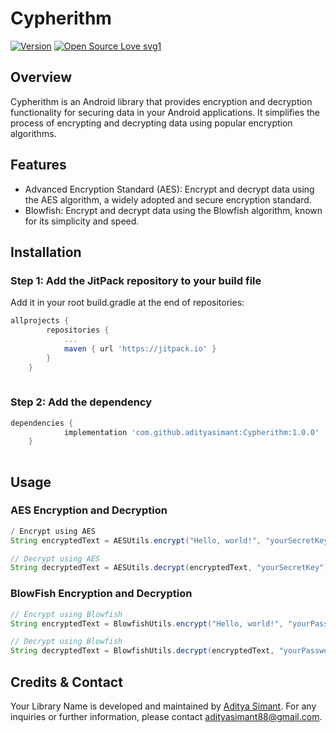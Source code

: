 # Cypherithm
[![Version](https://img.shields.io/badge/version-1.0.0-green.svg)](https://shields.io/)
[![Open Source Love svg1](https://badges.frapsoft.com/os/v1/open-source.svg?v=103)](https://github.com/ellerbrock/open-source-badges/)
## Overview
Cypherithm is an Android library that provides encryption and decryption functionality for securing data in your Android applications. It simplifies the process of encrypting and decrypting data using popular encryption algorithms.

## Features
- Advanced Encryption Standard (AES): Encrypt and decrypt data using the AES algorithm, a widely adopted and secure encryption standard.
- Blowfish: Encrypt and decrypt data using the Blowfish algorithm, known for its simplicity and speed.

## Installation
### Step 1: Add the JitPack repository to your build file
Add it in your root build.gradle at the end of repositories:

```gradle
allprojects {
		repositories {
			...
			maven { url 'https://jitpack.io' }
		}
	}
	
```

### Step 2: Add the dependency

```gradle
dependencies {
	        implementation 'com.github.adityasimant:Cypherithm:1.0.0'
	}
	
```
## Usage
### AES Encryption and Decryption
```java
/ Encrypt using AES
String encryptedText = AESUtils.encrypt("Hello, world!", "yourSecretKey");

// Decrypt using AES
String decryptedText = AESUtils.decrypt(encryptedText, "yourSecretKey");

```
### BlowFish Encryption and Decryption
```java
// Encrypt using Blowfish
String encryptedText = BlowfishUtils.encrypt("Hello, world!", "yourPassword");

// Decrypt using Blowfish
String decryptedText = BlowfishUtils.decrypt(encryptedText, "yourPassword");

```
## Credits & Contact
Your Library Name is developed and maintained by [Aditya Simant](https://github.com/adityasimant).
For any inquiries or further information, please contact adityasimant88@gmail.com.




